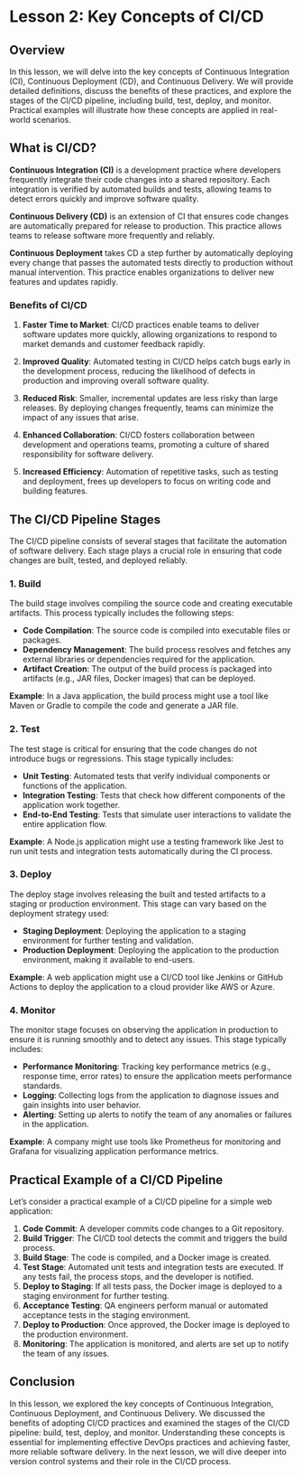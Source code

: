 # Lesson 2: Key Concepts of CI/CD

## Overview

In this lesson, we will delve into the key concepts of Continuous Integration (CI), Continuous Deployment (CD), and Continuous Delivery. We will provide detailed definitions, discuss the benefits of these practices, and explore the stages of the CI/CD pipeline, including build, test, deploy, and monitor. Practical examples will illustrate how these concepts are applied in real-world scenarios.

## What is CI/CD?

**Continuous Integration (CI)** is a development practice where developers frequently integrate their code changes into a shared repository. Each integration is verified by automated builds and tests, allowing teams to detect errors quickly and improve software quality.

**Continuous Delivery (CD)** is an extension of CI that ensures code changes are automatically prepared for release to production. This practice allows teams to release software more frequently and reliably.

**Continuous Deployment** takes CD a step further by automatically deploying every change that passes the automated tests directly to production without manual intervention. This practice enables organizations to deliver new features and updates rapidly.

### Benefits of CI/CD

1. **Faster Time to Market**: CI/CD practices enable teams to deliver software updates more quickly, allowing organizations to respond to market demands and customer feedback rapidly.

2. **Improved Quality**: Automated testing in CI/CD helps catch bugs early in the development process, reducing the likelihood of defects in production and improving overall software quality.

3. **Reduced Risk**: Smaller, incremental updates are less risky than large releases. By deploying changes frequently, teams can minimize the impact of any issues that arise.

4. **Enhanced Collaboration**: CI/CD fosters collaboration between development and operations teams, promoting a culture of shared responsibility for software delivery.

5. **Increased Efficiency**: Automation of repetitive tasks, such as testing and deployment, frees up developers to focus on writing code and building features.

## The CI/CD Pipeline Stages

The CI/CD pipeline consists of several stages that facilitate the automation of software delivery. Each stage plays a crucial role in ensuring that code changes are built, tested, and deployed reliably.

### 1. Build

The build stage involves compiling the source code and creating executable artifacts. This process typically includes the following steps:

- **Code Compilation**: The source code is compiled into executable files or packages.
- **Dependency Management**: The build process resolves and fetches any external libraries or dependencies required for the application.
- **Artifact Creation**: The output of the build process is packaged into artifacts (e.g., JAR files, Docker images) that can be deployed.

**Example**: In a Java application, the build process might use a tool like Maven or Gradle to compile the code and generate a JAR file.

### 2. Test

The test stage is critical for ensuring that the code changes do not introduce bugs or regressions. This stage typically includes:

- **Unit Testing**: Automated tests that verify individual components or functions of the application.
- **Integration Testing**: Tests that check how different components of the application work together.
- **End-to-End Testing**: Tests that simulate user interactions to validate the entire application flow.

**Example**: A Node.js application might use a testing framework like Jest to run unit tests and integration tests automatically during the CI process.

### 3. Deploy

The deploy stage involves releasing the built and tested artifacts to a staging or production environment. This stage can vary based on the deployment strategy used:

- **Staging Deployment**: Deploying the application to a staging environment for further testing and validation.
- **Production Deployment**: Deploying the application to the production environment, making it available to end-users.

**Example**: A web application might use a CI/CD tool like Jenkins or GitHub Actions to deploy the application to a cloud provider like AWS or Azure.

### 4. Monitor

The monitor stage focuses on observing the application in production to ensure it is running smoothly and to detect any issues. This stage typically includes:

- **Performance Monitoring**: Tracking key performance metrics (e.g., response time, error rates) to ensure the application meets performance standards.
- **Logging**: Collecting logs from the application to diagnose issues and gain insights into user behavior.
- **Alerting**: Setting up alerts to notify the team of any anomalies or failures in the application.

**Example**: A company might use tools like Prometheus for monitoring and Grafana for visualizing application performance metrics.

## Practical Example of a CI/CD Pipeline

Let’s consider a practical example of a CI/CD pipeline for a simple web application:

1. **Code Commit**: A developer commits code changes to a Git repository.
2. **Build Trigger**: The CI/CD tool detects the commit and triggers the build process.
3. **Build Stage**: The code is compiled, and a Docker image is created.
4. **Test Stage**: Automated unit tests and integration tests are executed. If any tests fail, the process stops, and the developer is notified.
5. **Deploy to Staging**: If all tests pass, the Docker image is deployed to a staging environment for further testing.
6. **Acceptance Testing**: QA engineers perform manual or automated acceptance tests in the staging environment.
7. **Deploy to Production**: Once approved, the Docker image is deployed to the production environment.
8. **Monitoring**: The application is monitored, and alerts are set up to notify the team of any issues.

## Conclusion

In this lesson, we explored the key concepts of Continuous Integration, Continuous Deployment, and Continuous Delivery. We discussed the benefits of adopting CI/CD practices and examined the stages of the CI/CD pipeline: build, test, deploy, and monitor. Understanding these concepts is essential for implementing effective DevOps practices and achieving faster, more reliable software delivery. In the next lesson, we will dive deeper into version control systems and their role in the CI/CD process.